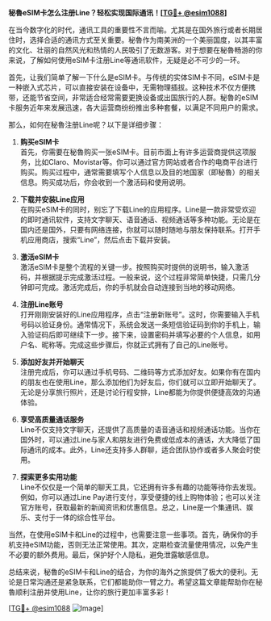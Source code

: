 **秘魯eSIM卡怎么注册Line？轻松实现国际通讯！[[TG💪+ @esim1088](https://t.me/s/esim1088)]**

在当今数字化的时代，通讯工具的重要性不言而喻。尤其是在国外旅行或者长期居住时，选择合适的通讯方式至关重要。秘魯作为南美洲的一个美丽国度，以其丰富的文化、壮丽的自然风光和热情的人民吸引了无数游客。对于想要在秘魯畅游的你来说，了解如何使用eSIM卡注册Line等通讯软件，无疑是必不可少的一环。

首先，让我们简单了解一下什么是eSIM卡。与传统的实体SIM卡不同，eSIM卡是一种嵌入式芯片，可以直接安装在设备中，无需物理插拔。这种技术不仅方便携带，还能节省空间，非常适合经常需要更换设备或出国旅行的人群。秘魯的eSIM卡服务近年来发展迅速，各大运营商纷纷推出多种套餐，以满足不同用户的需求。

那么，如何在秘魯注册Line呢？以下是详细步骤：

1. **购买eSIM卡**  
   首先，你需要在秘魯购买一张eSIM卡。目前市面上有许多运营商提供这项服务，比如Claro、Movistar等。你可以通过官方网站或者合作的电商平台进行购买。购买过程中，通常需要填写个人信息以及目的地国家（即秘魯）的相关信息。购买成功后，你会收到一个激活码和使用说明。

2. **下载并安装Line应用**  
   在购买eSIM卡的同时，别忘了下载Line的应用程序。Line是一款非常受欢迎的即时通讯软件，支持文字聊天、语音通话、视频通话等多种功能。无论是在国内还是国外，只要有网络连接，你就可以随时随地与朋友保持联系。打开手机应用商店，搜索“Line”，然后点击下载并安装。

3. **激活eSIM卡**  
   激活eSIM卡是整个流程的关键一步。按照购买时提供的说明书，输入激活码，并根据提示完成激活过程。一般来说，这个过程非常简单快捷，只需几分钟即可完成。激活完成后，你的手机就会自动连接到当地的移动网络。

4. **注册Line账号**  
   打开刚刚安装好的Line应用程序，点击“注册新账号”。这时，你需要输入手机号码以验证身份。通常情况下，系统会发送一条短信验证码到你的手机上，输入验证码后即可继续下一步。接下来，设置密码并填写必要的个人信息，如用户名、昵称等。完成这些步骤后，你就正式拥有了自己的Line账号。

5. **添加好友并开始聊天**  
   注册完成后，你可以通过手机号码、二维码等方式添加好友。如果你有在国内的朋友也在使用Line，那么添加他们为好友后，你们就可以立即开始聊天了。无论是分享旅行照片，还是讨论行程安排，Line都能为你提供便捷高效的沟通体验。

6. **享受高质量通话服务**  
   Line不仅支持文字聊天，还提供了高质量的语音通话和视频通话功能。当你在国外时，可以通过Line与家人和朋友进行免费或低成本的通话，大大降低了国际通讯的成本。此外，Line还支持多人群聊，适合团队协作或者多人聚会时使用。

7. **探索更多实用功能**  
   Line不仅仅是一个简单的聊天工具，它还拥有许多有趣的功能等待你去发现。例如，你可以通过Line Pay进行支付，享受便捷的线上购物体验；也可以关注官方账号，获取最新的新闻资讯和优惠信息。总之，Line是一个集通讯、娱乐、支付于一体的综合性平台。

当然，在使用eSIM卡和Line的过程中，也需要注意一些事项。首先，确保你的手机支持eSIM功能，否则无法正常使用。其次，定期检查流量使用情况，以免产生不必要的额外费用。最后，保护好个人隐私，避免泄露敏感信息。

总结来说，秘魯的eSIM卡和Line的结合，为你的海外之旅提供了极大的便利。无论是日常沟通还是紧急联系，它们都能助你一臂之力。希望这篇文章能帮助你在秘魯顺利注册并使用Line，让你的旅行更加丰富多彩！

[[TG💪+ @esim1088](https://t.me/s/esim1088) ![Image](https://i.postimg.cc/4NQfJmqS/Snipaste-2025-05-13-00-14-12.png)]